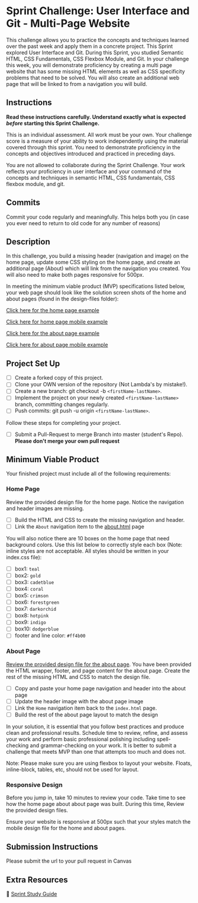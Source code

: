 # Sprint Challenge: User Interface and Git - Multi-Page Website

This challenge allows you to practice the concepts and techniques learned over the past week and apply them in a concrete project. This Sprint explored User Interface and Git. During this Sprint, you studied Semantic HTML, CSS Fundamentals, CSS Flexbox Module, and Git. In your challenge this week, you will demonstrate proficiency by creating a multi page website that has some missing HTML elements as well as CSS specificity problems that need to be solved.  You will also create an additional web page that will be linked to from a navigation you will build.

## Instructions

**Read these instructions carefully. Understand exactly what is expected _before_ starting this Sprint Challenge.**

This is an individual assessment. All work must be your own. Your challenge score is a measure of your ability to work independently using the material covered through this sprint. You need to demonstrate proficiency in the concepts and objectives introduced and practiced in preceding days.

You are not allowed to collaborate during the Sprint Challenge. Your work reflects your proficiency in user interface and your command of the concepts and techniques in semantic HTML, CSS fundamentals, CSS flexbox module, and git.


## Commits

Commit your code regularly and meaningfully. This helps both you (in case you ever need to return to old code for any number of reasons)

## Description

In this challenge, you build a missing header (navigation and image) on the home page, update some CSS styling on the home page, and create an additional page (About) which will link from the navigation you created. You will also need to make both pages responsive for 500px. 

In meeting the minimum viable product (MVP) specifications listed below, your web page should look like the solution screen shots of the home and about pages (found in the design-files folder):

[Click here for the home page example](https://github.com/bloominstituteoftechnology/web-Sprint-Challenge-User-Interface-Responsive-Design/blob/janLaunch/design-files/home-desktop.png)

[Click here for home page mobile example](https://github.com/bloominstituteoftechnology/web-Sprint-Challenge-User-Interface-Responsive-Design/blob/janLaunch/design-files/home-mobile.png)

[Click here for the about page example](https://github.com/bloominstituteoftechnology/web-Sprint-Challenge-User-Interface-Responsive-Design/blob/janLaunch/design-files/about-desktop.png)

[Click here for about page mobile example](https://github.com/bloominstituteoftechnology/web-Sprint-Challenge-User-Interface-Responsive-Design/blob/janLaunch/design-files/about-mobile.png)

## Project Set Up

- [ ] Create a forked copy of this project.
- [ ] Clone your OWN version of the repository (Not Lambda's by mistake!).
- [ ] Create a new branch: git checkout -b `<firstName-lastName>`.
- [ ] Implement the project on your newly created `<firstName-lastName>` branch, committing changes regularly.
- [ ] Push commits: git push -u origin `<firstName-lastName>`.
 
Follow these steps for completing your project.

- [ ] Submit a Pull-Request to merge <firstName-lastName> Branch into master (student's  Repo). **Please don't merge your own pull request**


## Minimum Viable Product

Your finished project must include all of the following requirements:

### Home Page

Review the provided design file for the home page.  Notice the navigation and header images are missing.

* [ ] Build the HTML and CSS to create the missing navigation and header.
* [ ] Link the `About` navigation item to the [about.html](about.html) page

You will also notice there are 10 boxes on the home page that need background colors.  Use this list below to correctly style each box (Note: inline styles are not acceptable. All styles should be written in your index.css file):

* [ ] box1: `teal`
* [ ] box2: `gold`
* [ ] box3: `cadetblue`
* [ ] box4: `coral`
* [ ] box5: `crimson`
* [ ] box6: `forestgreen`
* [ ] box7: `darkorchid`
* [ ] box8: `hotpink`
* [ ] box9: `indigo`
* [ ] box10: `dodgerblue`
* [ ] footer and line color: `#ff4b00`

### About Page

[Review the provided design file for the about page](design-files/about.png). You have been provided the HTML wrapper, footer, and page content for the about page. Create the rest of the missing HTML and CSS to match the design file.

* [ ] Copy and paste your home page navigation and header into the about page
* [ ] Update the header image with the about page image
* [ ] Link the `Home` navigation item back to the `index.html` page.
* [ ] Build the rest of the about page layout to match the design

In your solution, it is essential that you follow best practices and produce clean and professional results. Schedule time to review, refine, and assess your work and perform basic professional polishing including spell-checking and grammar-checking on your work. It is better to submit a challenge that meets MVP than one that attempts too much and does not.

Note: Please make sure you are using flexbox to layout your website. Floats, inline-block, tables, etc, should not be used for layout. 
 
### Responsive Design 
Before you jump in, take 10 minutes to review your code. Take time to see how the home page about about page was built. During this time, Review the provided design files.

Ensure your website is responsive at 500px such that your styles match the mobile design file for the home and about pages.

## Submission Instructions 
 
Please submit the url to your pull request in Canvas
 
## Extra Resources 
🦄 [Sprint Study Guide](https://www.notion.so/bloomtech/b41259eac25944b6887a0418a6a4b6c6?v=555d6c33df854e38bc1307768e1483e8)

